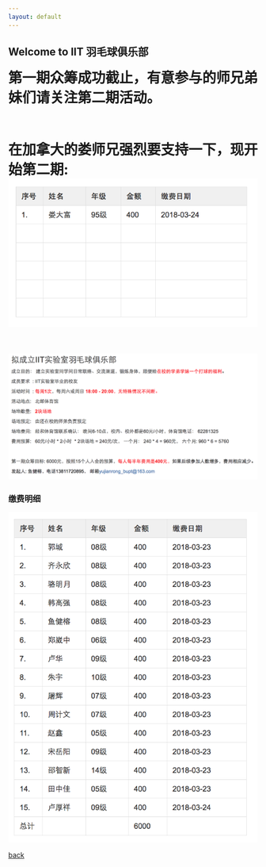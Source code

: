 ```yaml
---
layout: default
---
```


## Welcome to  IIT 羽毛球俱乐部

<span style="font-size:2em"> **第一期众筹成功截止，有意参与的师兄弟妹们请关注第二期活动。** </span>
<br /> <br />
<br /> <br />

<span style="font-size:2em"> **在加拿大的娄师兄强烈要支持一下，现开始第二期:** </span>
![](money-2.jpg)
<br /> <br />
<br /> <br />
![](IIT-club-big.jpg)

### [](#header-1) 缴费明细
![](money-pay.jpg)


[back](./)
